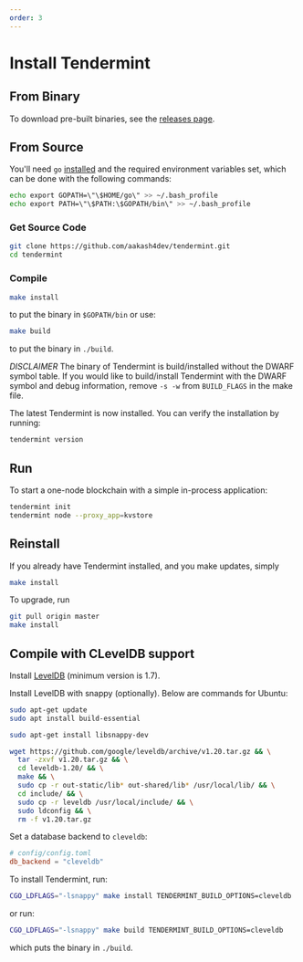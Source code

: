 ```yaml
---
order: 3
---
```


# Install Tendermint

## From Binary

To download pre-built binaries, see the [releases page](https://github.com/aakash4dev/tendermint/releases).

## From Source

You'll need `go` [installed](https://golang.org/doc/install) and the required
environment variables set, which can be done with the following commands:

```sh
echo export GOPATH=\"\$HOME/go\" >> ~/.bash_profile
echo export PATH=\"\$PATH:\$GOPATH/bin\" >> ~/.bash_profile
```

### Get Source Code

```sh
git clone https://github.com/aakash4dev/tendermint.git
cd tendermint
```

### Compile

```sh
make install
```

to put the binary in `$GOPATH/bin` or use:

```sh
make build
```

to put the binary in `./build`.

_DISCLAIMER_ The binary of Tendermint is build/installed without the DWARF
symbol table. If you would like to build/install Tendermint with the DWARF
symbol and debug information, remove `-s -w` from `BUILD_FLAGS` in the make
file.

The latest Tendermint is now installed. You can verify the installation by
running:

```sh
tendermint version
```

## Run

To start a one-node blockchain with a simple in-process application:

```sh
tendermint init
tendermint node --proxy_app=kvstore
```

## Reinstall

If you already have Tendermint installed, and you make updates, simply

```sh
make install
```

To upgrade, run

```sh
git pull origin master
make install
```

## Compile with CLevelDB support

Install [LevelDB](https://github.com/google/leveldb) (minimum version is 1.7).

Install LevelDB with snappy (optionally). Below are commands for Ubuntu:

```sh
sudo apt-get update
sudo apt install build-essential

sudo apt-get install libsnappy-dev

wget https://github.com/google/leveldb/archive/v1.20.tar.gz && \
  tar -zxvf v1.20.tar.gz && \
  cd leveldb-1.20/ && \
  make && \
  sudo cp -r out-static/lib* out-shared/lib* /usr/local/lib/ && \
  cd include/ && \
  sudo cp -r leveldb /usr/local/include/ && \
  sudo ldconfig && \
  rm -f v1.20.tar.gz
```

Set a database backend to `cleveldb`:

```toml
# config/config.toml
db_backend = "cleveldb"
```

To install Tendermint, run:

```sh
CGO_LDFLAGS="-lsnappy" make install TENDERMINT_BUILD_OPTIONS=cleveldb
```

or run:

```sh
CGO_LDFLAGS="-lsnappy" make build TENDERMINT_BUILD_OPTIONS=cleveldb
```

which puts the binary in `./build`.
